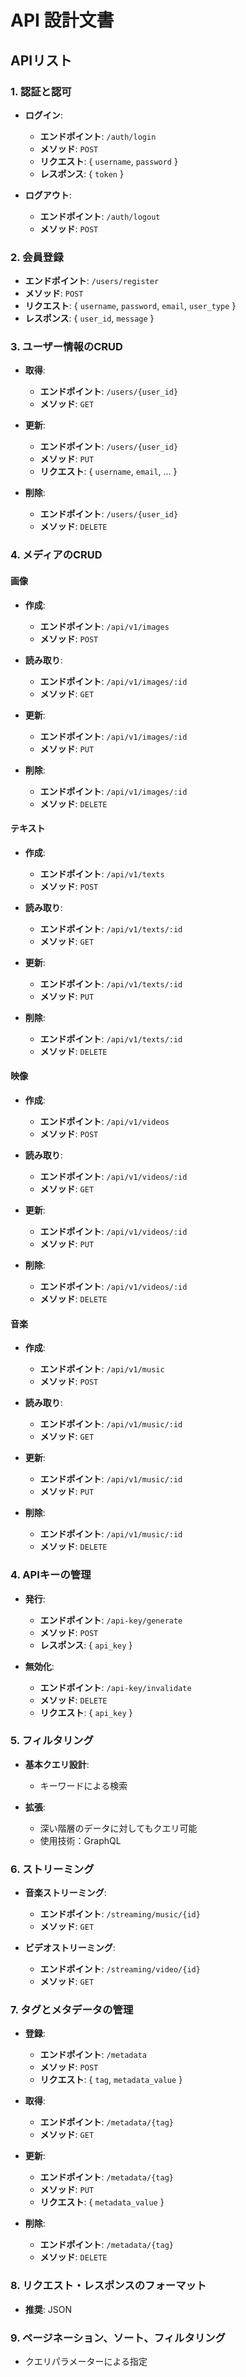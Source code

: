 

# **API 設計文書**

## **APIリスト**

### **1. 認証と認可**

- **ログイン**: 
  - **エンドポイント**: `/auth/login`
  - **メソッド**: `POST`
  - **リクエスト**: { `username`, `password` }
  - **レスポンス**: { `token` }
  
- **ログアウト**: 
  - **エンドポイント**: `/auth/logout`
  - **メソッド**: `POST`

### **2. 会員登録**

- **エンドポイント**: `/users/register`
- **メソッド**: `POST`
- **リクエスト**: { `username`, `password`, `email`, `user_type` }
- **レスポンス**: { `user_id`, `message` }

### **3. ユーザー情報のCRUD**

- **取得**: 
  - **エンドポイント**: `/users/{user_id}`
  - **メソッド**: `GET`
  
- **更新**:
  - **エンドポイント**: `/users/{user_id}`
  - **メソッド**: `PUT`
  - **リクエスト**: { `username`, `email`, ... }
  
- **削除**:
  - **エンドポイント**: `/users/{user_id}`
  - **メソッド**: `DELETE`

### **4. メディアのCRUD**

#### **画像**

- **作成**:
  - **エンドポイント**: `/api/v1/images`
  - **メソッド**: `POST`
  
- **読み取り**:
  - **エンドポイント**: `/api/v1/images/:id`
  - **メソッド**: `GET`

- **更新**:
  - **エンドポイント**: `/api/v1/images/:id`
  - **メソッド**: `PUT`

- **削除**:
  - **エンドポイント**: `/api/v1/images/:id`
  - **メソッド**: `DELETE`

#### **テキスト**

- **作成**:
  - **エンドポイント**: `/api/v1/texts`
  - **メソッド**: `POST`
  
- **読み取り**:
  - **エンドポイント**: `/api/v1/texts/:id`
  - **メソッド**: `GET`

- **更新**:
  - **エンドポイント**: `/api/v1/texts/:id`
  - **メソッド**: `PUT`

- **削除**:
  - **エンドポイント**: `/api/v1/texts/:id`
  - **メソッド**: `DELETE`

#### **映像**

- **作成**:
  - **エンドポイント**: `/api/v1/videos`
  - **メソッド**: `POST`
  
- **読み取り**:
  - **エンドポイント**: `/api/v1/videos/:id`
  - **メソッド**: `GET`

- **更新**:
  - **エンドポイント**: `/api/v1/videos/:id`
  - **メソッド**: `PUT`

- **削除**:
  - **エンドポイント**: `/api/v1/videos/:id`
  - **メソッド**: `DELETE`

#### **音楽**

- **作成**:
  - **エンドポイント**: `/api/v1/music`
  - **メソッド**: `POST`
  
- **読み取り**:
  - **エンドポイント**: `/api/v1/music/:id`
  - **メソッド**: `GET`

- **更新**:
  - **エンドポイント**: `/api/v1/music/:id`
  - **メソッド**: `PUT`

- **削除**:
  - **エンドポイント**: `/api/v1/music/:id`
  - **メソッド**: `DELETE`

### **4. APIキーの管理**

- **発行**: 
  - **エンドポイント**: `/api-key/generate`
  - **メソッド**: `POST`
  - **レスポンス**: { `api_key` }
  
- **無効化**:
  - **エンドポイント**: `/api-key/invalidate`
  - **メソッド**: `DELETE`
  - **リクエスト**: { `api_key` }

### **5. フィルタリング**

- **基本クエリ設計**:
  - キーワードによる検索
  
- **拡張**:
  - 深い階層のデータに対してもクエリ可能
  - 使用技術：GraphQL

### **6. ストリーミング**

- **音楽ストリーミング**:
  - **エンドポイント**: `/streaming/music/{id}`
  - **メソッド**: `GET`
  
- **ビデオストリーミング**:
  - **エンドポイント**: `/streaming/video/{id}`
  - **メソッド**: `GET`

### **7. タグとメタデータの管理**

- **登録**:
  - **エンドポイント**: `/metadata`
  - **メソッド**: `POST`
  - **リクエスト**: { `tag`, `metadata_value` }

- **取得**:
  - **エンドポイント**: `/metadata/{tag}`
  - **メソッド**: `GET`

- **更新**:
  - **エンドポイント**: `/metadata/{tag}`
  - **メソッド**: `PUT`
  - **リクエスト**: { `metadata_value` }
  
- **削除**:
  - **エンドポイント**: `/metadata/{tag}`
  - **メソッド**: `DELETE`

### **8. リクエスト・レスポンスのフォーマット**

- **推奨**: JSON

### **9. ページネーション、ソート、フィルタリング**

- クエリパラメーターによる指定

